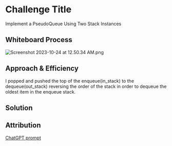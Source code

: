 # Challenge Title
Implement a PseudoQueue Using Two Stack Instances

## Whiteboard Process

![Screenshot 2023-10-24 at 12.50.34 AM.png](..%2F..%2F..%2F..%2F..%2F..%2F..%2FDesktop%2FScreenshot%202023-10-24%20at%2012.50.34%20AM.png)

## Approach & Efficiency
I popped and pushed the top of the enqueue(in_stack) to the dequeue(out_stack) reversing the order of the stack in order to dequeue the oldest item in the enqueue stack.

## Solution
<!-- Show how to run your code, and examples of it in action -->

## Attribution

[ChatGPT prompt](https://chat.openai.com/c/2f646257-a994-49ef-ac80-4a4d6b5cf60e)
